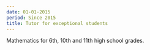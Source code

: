```yaml
---
date: 01-01-2015
period: Since 2015
title: Tutor for exceptional students
---
```


Mathematics for 6th, 10th and 11th high school grades.

